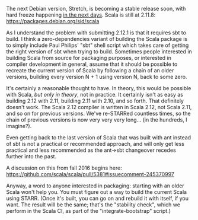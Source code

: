 The next Debian version, Stretch, is becoming a stable release soon, with hard freeze happening [in the next days](https://wiki.debian.org/DebianStretch). Scala is still at 2.11.8: https://packages.debian.org/sid/scala

As I understand the problem with submitting 2.12.1 is that it requires sbt to build. I think a zero-dependencies variant of building the Scala package is to simply include Paul Philips' "sbt" shell script which takes care of getting the right version of sbt when trying to build.
Sometimes people interested in building Scala from source for packaging purposes, or interested in compiler development in general, assume that it should be possible to recreate the current version of Scala by following a chain of an older versions, building every version N + 1 using version N, back to some zero.

It's certainly a reasonable thought to have. In theory, this would be possible with Scala, _but only in theory_, not in practice. It certainly isn't as easy as building 2.12 with 2.11, building 2.11 with 2.10, and so forth. That definitely doesn't work. The Scala 2.12 compiler is written in Scala 2.12, not Scala 2.11, and so on for previous versions. We've re-STARRed countless times, so the chain of previous versions is now very very very long... (in the hundreds, I imagine?).

Even getting back to the last version of Scala that was built with ant instead of sbt is not a practical or recommended approach, and will only get less practical and less recommended as the ant->sbt changeover recedes further into the past.

A discussion on this from fall 2016 begins here: https://github.com/scala/scala/pull/5381#issuecomment-245370997

Anyway, a word to anyone interested in packaging: starting with an older Scala won't help you. You must figure out a way to build the current Scala using STARR. (Once it's built, you can go on and rebuild it with itself, if you want. The result will be the same; that's the "stability check", which we perform in the Scala CI, as part of the "integrate-bootstrap" script.)
